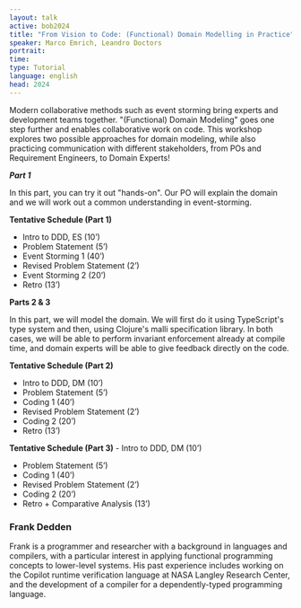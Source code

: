 ```yaml
---
layout: talk
active: bob2024
title: "From Vision to Code: (Functional) Domain Modelling in Practice"
speaker: Marco Emrich, Leandro Doctors
portrait: 
time:
type: Tutorial
language: english
head: 2024
---
```


Modern collaborative methods such as event storming bring experts and
development teams together. "(Functional) Domain Modeling" goes one
step further and enables collaborative work on code. This workshop
explores two possible approaches for domain modeling, while also
practicing communication with different stakeholders, from POs and
Requirement Engineers, to Domain Experts!

***Part 1***

In this part, you can try it out "hands-on". Our PO will explain the
domain and we will work out a common understanding in event-storming.

**Tentative Schedule (Part 1)**

- Intro to DDD, ES (10’)
- Problem Statement (5’)
- Event Storming 1 (40’)
- Revised Problem Statement (2’)
- Event Storming 2 (20’)
- Retro (13’)


**Parts 2 & 3**

In this part, we will model the domain. We will first do it using
TypeScript's type system and then, using Clojure's malli specification
library. In both cases, we will be able to perform invariant
enforcement already at compile time, and domain experts will be able
to give feedback directly on the code.

**Tentative Schedule (Part 2)**

- Intro to DDD, DM (10’)
- Problem Statement (5’)
- Coding 1 (40’)
- Revised Problem Statement (2’)
- Coding 2 (20’)
- Retro (13’)

**Tentative Schedule (Part 3)** - Intro to DDD, DM (10’)

- Problem Statement (5’)
- Coding 1 (40’)
- Revised Problem Statement (2’)
- Coding 2 (20’)
- Retro + Comparative Analysis (13’)


### Frank Dedden

Frank is a programmer and researcher with a background in languages
and compilers, with a particular interest in applying functional
programming concepts to lower-level systems. His past experience
includes working on the Copilot runtime verification language at NASA
Langley Research Center, and the development of a compiler for a
dependently-typed programming language.
